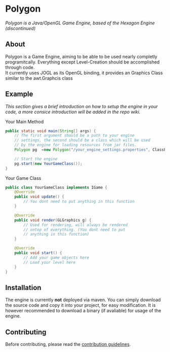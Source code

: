 # Polygon
*Polygon is a Java/OpenGL Game Engine, based of the Hexagon Engine (discontinued)*

## About
Polygon is a Game Engine, aiming to be able to be used nearly completly programitcally.
Everything except Level-Creation should be accomplished through code. <br>
It currently uses JOGL as its OpenGL binding, it provides an Graphics Class similar
to the awt.Graphcis class

## Example
*This section gives a brief introduction on how to setup the engine in your code, a more consice introduction will be added in the repo
wiki.*

Your Main Method
```java
public static void main(String[] args) {
    // The first argument should be a path to your engine 
    // settings, the second should be a class which will be used 
    // by the engine for loading resources from jar files.
    Polygon pg  =new Polygon("/your_engine_settings.properties", ClassForLoadingResources.class);

    // Start the engine
    pg.start(new YourGameClass());
}
```

Your Game Class
```java
public class YourGameClass implements IGame {
    @Override
	public void update() {
        // You dont need to put anything in this function
	}

	@Override
	public void render(GLGraphics g) {
        // Used for rendering, will always be rendered
        // ontop of everything. (You dont need to put
        // anything in this function)
    }

	@Override
	public void start() {
        // Add your game objects here
        // Load your level here
	}
}
```

## Installation
The engine is currently **not** deployed via maven. You can simply
download the source code and copy it into your project, for easy
modification. It is however recommended to download a binary (if avaliable) for usage of the engine.

## Contributing
Before contributing, please read the [contribution guidelines](./CONTRIBUTING.MD).